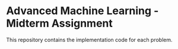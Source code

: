 # Advanced Machine Learning - Midterm Assignment

This repository contains the implementation code for each problem.